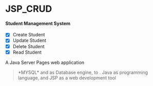 # JSP_CRUD
#### Student Management System
- [x] Create Student
- [x] Update Student
- [x] Delete Student
- [x] Read Student

A Java Server Pages web application
> \*MYSQL\* and  as Database engine,  to .
> Java as programming language, and 
> JSP as a web development tool
